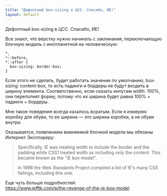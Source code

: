 ```yaml
---
title: "Дефолтный box-sizing в ЦСС. Спасибо, ИЕ!"
layout: default
---
```


Дефолтный box-sizing в ЦСС. Спасибо, ИЕ!

Все знают, что верстку нужно начинать с заклинания, переключающую блочную модель с инопланетной на человеческую:

    *,
    *::before,
    *::after {
      box-sizing: border-box;
    }

Если этого не сделать, будет работать значение по умолчанию, box-sizing: content-box, то есть падинги и бордеры не будут входить в ширину элемента. Соответственно, если сказать инпутам width: 100%, они переполнят форму, потому что их ширина будет равна 100% + падинги + бордеры.

Мне такое поведение всегда казалось всратым. Если я измеряю коробку для обуви, то ее ширина — это ширина коробки, а не обуви внутри. 

Оказывается, появлением вменяемой блочной модели мы обязаны Интернет Эксплореру:
> Specifically, IE was treating width to include the border and the padding while CSS1 treated width as including only the content. This became known as the "IE box model".
> 
> In 1998 the Web Standards Project compiled a list of IE's many CSS failings, including this one.

Еще чуть больше подробностей:<br>
<https://www.jefftk.com/p/the-revenge-of-the-ie-box-model>

